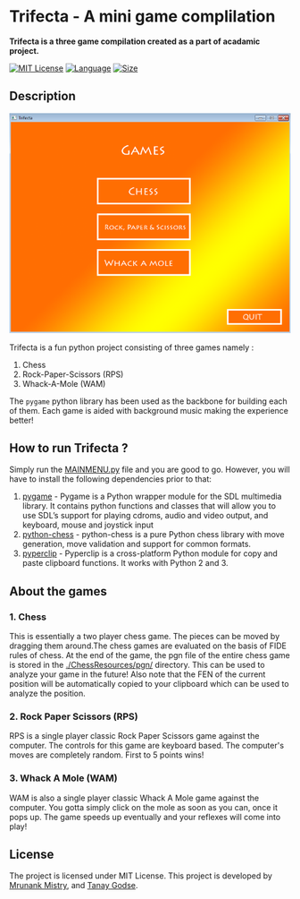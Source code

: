# Trifecta - A mini game complilation

**Trifecta is a three game compilation created as a part of acadamic project.** 

[![MIT License][license-image]][license-url]
[![Language][lang-img]][repo-url]
[![Size][repo-size-img]][repo-url]

## Description

![Main Menu](https://github.com/fork52/Trifecta/blob/master/Readme_Files/1.png)

Trifecta is a fun python project consisting of three games namely :
1. Chess
2. Rock-Paper-Scissors (RPS) 
3. Whack-A-Mole (WAM)
 

The `pygame` python library has been used as the backbone for building each of them. Each game is aided with background music making the experience better!


## How to run Trifecta ?
Simply run the [MAINMENU.py](https://github.com/fork52/Trifecta/blob/master/MAINMENU.py) file and you are good to go. However, you will have to install the following dependencies prior to that:

1. [pygame](https://www.pygame.org/docs/) - Pygame is a Python wrapper module for the SDL multimedia library. It contains python functions and classes that will allow you to use SDL’s support for playing cdroms, audio and video output, and keyboard, mouse and joystick input
2. [python-chess](https://python-chess.readthedocs.io/en/latest/) - python-chess is a pure Python chess library with move generation, move validation and support for common formats.
3. [pyperclip](https://pypi.org/project/pyperclip/) - Pyperclip is a cross-platform Python module for copy and paste clipboard functions. It works with Python 2 and 3.

## About the games

### 1. Chess

This is essentially a two player chess game. The pieces can be moved by dragging them around.The chess games are evaluated on the basis of FIDE rules of chess. At the end of the game, the pgn file of the entire chess game is stored in the [./ChessResources/pgn/](https://github.com/fork52/Trifecta/tree/master/ChessResources/PGN) directory. This can be used to analyze your game in the future! Also note that the FEN of the current position will be automatically copied to your clipboard which can be used to analyze the position.

### 2. Rock Paper Scissors (RPS)

RPS is a single player classic Rock Paper Scissors game against the computer. The controls for this game are keyboard based. The computer's moves are completely random. First to 5 points wins!

### 3. Whack A Mole (WAM)
WAM is also a single player classic Whack A Mole game against the computer. You gotta simply click on the mole as soon as you can, once it pops up. The game speeds up eventually and your reflexes will come into play!


## License
The project is licensed under MIT License. This project is developed by [Mrunank Mistry](https://github.com/fork52), and [Tanay Godse](https://github.com/tanaygodse).

<!-- Markdown link & img dfn's -->
[license-image]:https://img.shields.io/github/license/fork52/Trifecta
[license-url]:https://github.com/pncnmnp/sthir/blob/master/LICENSE
[lang-img]:https://img.shields.io/github/languages/top/fork52/Trifecta
[repo-url]:https://github.com/fork52/Trifecta
[repo-size-img]:https://img.shields.io/github/repo-size/fork52/Trifecta